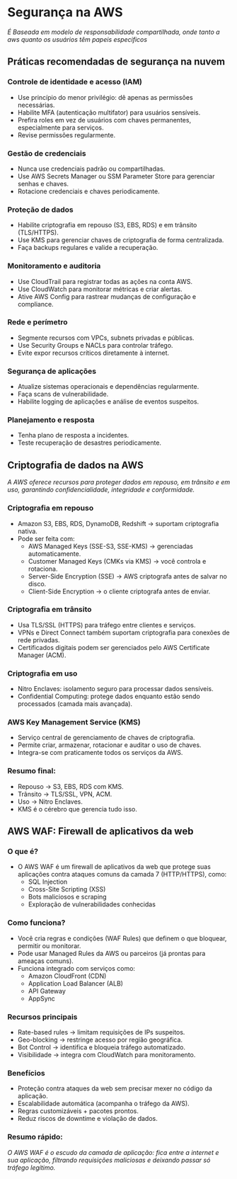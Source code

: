# Segurança na AWS
*É Baseada em modelo de responsabilidade compartilhada, onde tanto a aws quanto os usuários têm papeis especificos*
## Práticas recomendadas de segurança na nuvem
### Controle de identidade e acesso (IAM)
* Use princípio do menor privilégio: dê apenas as permissões necessárias.
* Habilite MFA (autenticação multifator) para usuários sensíveis.
* Prefira roles em vez de usuários com chaves permanentes, especialmente para serviços.
* Revise permissões regularmente.
### Gestão de credenciais
* Nunca use credenciais padrão ou compartilhadas.
* Use AWS Secrets Manager ou SSM Parameter Store para gerenciar senhas e chaves.
* Rotacione credenciais e chaves periodicamente.
### Proteção de dados
* Habilite criptografia em repouso (S3, EBS, RDS) e em trânsito (TLS/HTTPS).
* Use KMS para gerenciar chaves de criptografia de forma centralizada.
* Faça backups regulares e valide a recuperação.
### Monitoramento e auditoria
* Use CloudTrail para registrar todas as ações na conta AWS.
* Use CloudWatch para monitorar métricas e criar alertas.
* Ative AWS Config para rastrear mudanças de configuração e compliance.
### Rede e perímetro
* Segmente recursos com VPCs, subnets privadas e públicas.
* Use Security Groups e NACLs para controlar tráfego.
* Evite expor recursos críticos diretamente à internet.
### Segurança de aplicações
* Atualize sistemas operacionais e dependências regularmente.
* Faça scans de vulnerabilidade.
*  Habilite logging de aplicações e análise de eventos suspeitos.
### Planejamento e resposta
* Tenha plano de resposta a incidentes.
* Teste recuperação de desastres periodicamente.

## Criptografia de dados na AWS
*A AWS oferece recursos para proteger dados em repouso, em trânsito e em uso, garantindo confidencialidade, integridade e conformidade.*
### Criptografia em repouso
* Amazon S3, EBS, RDS, DynamoDB, Redshift → suportam criptografia nativa.
* Pode ser feita com:
	* AWS Managed Keys (SSE-S3, SSE-KMS) → gerenciadas 	automaticamente.
	* Customer Managed Keys (CMKs via KMS) → você controla 	e rotaciona.
	* Server-Side Encryption (SSE) → AWS criptografa antes 	de salvar no disco.
	* Client-Side Encryption → o cliente criptografa antes 	de enviar.
### Criptografia em trânsito
* Usa TLS/SSL (HTTPS) para tráfego entre clientes e serviços.
* VPNs e Direct Connect também suportam criptografia para conexões de rede privadas.
* Certificados digitais podem ser gerenciados pelo AWS Certificate Manager (ACM).
### Criptografia em uso
* Nitro Enclaves: isolamento seguro para processar dados sensíveis.
* Confidential Computing: protege dados enquanto estão sendo processados (camada mais avançada).
### AWS Key Management Service (KMS)
* Serviço central de gerenciamento de chaves de criptografia.
* Permite criar, armazenar, rotacionar e auditar o uso de chaves.
* Integra-se com praticamente todos os serviços da AWS.
### Resumo final:
* Repouso → S3, EBS, RDS com KMS.
* Trânsito → TLS/SSL, VPN, ACM.
* Uso → Nitro Enclaves.
* KMS é o cérebro que gerencia tudo isso.

## AWS WAF: Firewall de aplicativos da web
### O que é?
* O AWS WAF é um firewall de aplicativos da web que protege suas aplicações contra ataques comuns da camada 7 (HTTP/HTTPS), como:
	* SQL Injection
	* Cross-Site Scripting (XSS)
	* Bots maliciosos e scraping
	* Exploração de vulnerabilidades conhecidas
### Como funciona?
* Você cria regras e condições (WAF Rules) que definem o que bloquear, permitir ou monitorar.
* Pode usar Managed Rules da AWS ou parceiros (já prontas para ameaças comuns).
* Funciona integrado com serviços como:
	* Amazon CloudFront (CDN)
	* Application Load Balancer (ALB)
	* API Gateway
	* AppSync
### Recursos principais
* Rate-based rules → limitam requisições de IPs suspeitos.
* Geo-blocking → restringe acesso por região geográfica.
* Bot Control → identifica e bloqueia tráfego automatizado.
* Visibilidade → integra com CloudWatch para monitoramento.
### Benefícios
* Proteção contra ataques da web sem precisar mexer no código da aplicação.
* Escalabilidade automática (acompanha o tráfego da AWS).
* Regras customizáveis + pacotes prontos.
* Reduz riscos de downtime e violação de dados.
### Resumo rápido:
*O AWS WAF é o escudo da camada de aplicação: fica entre a internet e sua aplicação, filtrando requisições maliciosas e deixando passar só tráfego legítimo.*